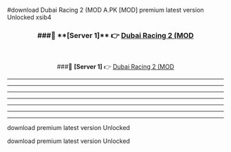#download Dubai Racing 2 (MOD A.PK [MOD] premium latest version Unlocked xsib4 



<div align="center">
<h3>###🔹 **[Server 1]** 👉 <a href="https://download1apk.web.app/">Dubai Racing 2 (MOD</a></h3><br>


###🔹 **[Server 1]** 👉 <a href="https://download1apk.web.app/">Dubai Racing 2 (MOD</a></h3>
</div>



----------------------------------------------------------

----------------------------------------------------------

----------------------------------------------------------

----------------------------------------------------------

----------------------------------------------------------

----------------------------------------------------------

----------------------------------------------------------

download premium latest version Unlocked

download premium latest version Unlocked
